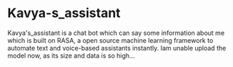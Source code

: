 # Kavya-s_assistant
Kavya's_assistant is a chat bot which can say some information about me which is built on RASA, a open source machine learning framework to automate text and voice-based assistants instantly.
Iam unable upload the model now, as its size and data is so high...
